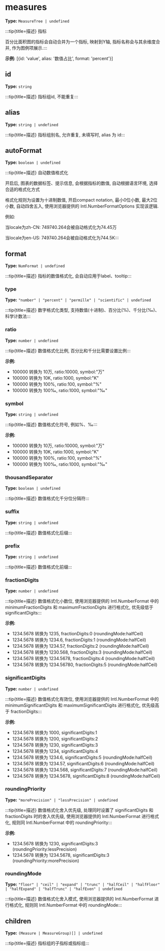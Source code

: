 # measures

**Type:** `MeasureTree | undefined`

:::tip{title=描述}
指标



百分比面积图的指标会自动合并为一个指标, 映射到Y轴, 指标名称会与其余维度合并, 作为图例项展示.:::


 

**示例:**
[{id: 'value', alias: '数值占比', format: 'percent'}]


 


## id

**Type:** `string`

:::tip{title=描述}
指标组id, 不能重复:::


 

## alias

**Type:** `string | undefined`

:::tip{title=描述}
指标组别名, 允许重复, 未填写时, alias 为 id:::


 

## autoFormat

**Type:** `boolean | undefined`

:::tip{title=描述}
自动数值格式化

开启后, 图表的数据标签、提示信息, 会根据指标的数值, 自动根据语言环境, 选择合适的格式化方式

格式化规则为设置为十进制数值, 开启compact notation, 最小0位小数, 最大2位小数, 自动四舍五入, 使用浏览器提供的 Intl.NumberFormatOptions 实现该逻辑.

例如:

当locale为zh\-CN: 749740.264会被自动格式化为74.45万

当locale为en\-US: 749740.264会被自动格式化为744.5K:::


 

## format

**Type:** `NumFormat | undefined`

:::tip{title=描述}
指标的数值格式化, 会自动应用于label、tooltip:::


 


### type

**Type:** `"number" | "percent" | "permille" | "scientific" | undefined`

:::tip{title=描述}
数字格式化类型, 支持数值(十进制)、百分比(%)、千分比(‰)、科学计数法:::


 

### ratio

**Type:** `number | undefined`

:::tip{title=描述}
数值格式化比例, 百分比和千分比需要设置比例:::


 

**示例:**
- 100000 转换为 10万, ratio:10000, symbol:"万"
- 100000 转换为 10K, ratio:1000, symbol:"K"
- 100000 转换为 100%, ratio:100, symbol:"%"
- 100000 转换为 100‰, ratio:1000, symbol:"‰"


 

### symbol

**Type:** `string | undefined`

:::tip{title=描述}
数值格式化符号, 例如%、‰:::


 

**示例:**
- 100000 转换为 10万, ratio:10000, symbol:"万"
- 100000 转换为 10K, ratio:1000, symbol:"K"
- 100000 转换为 100%, ratio:100, symbol:"%"
- 100000 转换为 100‰, ratio:1000, symbol:"‰"


 

### thousandSeparator

**Type:** `boolean | undefined`

:::tip{title=描述}
数值格式化千分位分隔符:::


 

### suffix

**Type:** `string | undefined`

:::tip{title=描述}
数值格式化后缀:::


 

### prefix

**Type:** `string | undefined`

:::tip{title=描述}
数值格式化前缀:::


 

### fractionDigits

**Type:** `number | undefined`

:::tip{title=描述}
数值格式化小数位, 使用浏览器提供的 Intl.NumberFormat 中的 minimumFractionDigits 和 maximumFractionDigits 进行格式化, 优先级低于 significantDigits:::


 

**示例:**
- 1234.5678 转换为 1235, fractionDigits:0 (roundingMode:halfCeil)
- 1234.5678 转换为 1234.6, fractionDigits:1 (roundingMode:halfCeil)
- 1234.5678 转换为 1234.57, fractionDigits:2 (roundingMode:halfCeil)
- 1234.5678 转换为 1230.568, fractionDigits:3 (roundingMode:halfCeil)
- 1234.5678 转换为 1234.5678, fractionDigits:4 (roundingMode:halfCeil)
- 1234.5678 转换为 1234.56780, fractionDigits:5 (roundingMode:halfCeil)


 

### significantDigits

**Type:** `number | undefined`

:::tip{title=描述}
数值格式化有效位, 使用浏览器提供的 Intl.NumberFormat 中的 minimumSignificantDigits 和 maximumSignificantDigits 进行格式化, 优先级高于 fractionDigits:::


 

**示例:**
- 1234.5678 转换为 1000, significantDigits:1
- 1234.5678 转换为 1200, significantDigits:2
- 1234.5678 转换为 1230, significantDigits:3
- 1234.5678 转换为 1234, significantDigits:4
- 1234.5678 转换为 1234.6, significantDigits:5 (roundingMode:halfCeil)
- 1234.5678 转换为 1234.57, significantDigits:6 (roundingMode:halfCeil)
- 1234.5678 转换为 1234.568, significantDigits:7 (roundingMode:halfCeil)
- 1234.5678 转换为 1234.5678, significantDigits:8 (roundingMode:halfCeil)


 

### roundingPriority

**Type:** `"morePrecision" | "lessPrecision" | undefined`

:::tip{title=描述}
数值格式化舍入优先级, 处理同时设置了 significantDigits 和 fractionDigits 时的舍入优先级, 使用浏览器提供的 Intl.NumberFormat 进行格式化, 规则同 Intl.NumberFormat 中的 roundingPriority:::


 

**示例:**
- 1234.5678 转换为 1230, significantDigits:3 (roundingPriority:lessPrecision)
- 1234.5678 转换为 1234.5678, significantDigits:3 (roundingPriority:morePrecision)


 

### roundingMode

**Type:** `"floor" | "ceil" | "expand" | "trunc" | "halfCeil" | "halfFloor" | "halfExpand" | "halfTrunc" | "halfEven" | undefined`

:::tip{title=描述}
数值格式化舍入模式, 使用浏览器提供的 Intl.NumberFormat 进行格式化, 规则同 Intl.NumberFormat 中的 roundingMode:::


 

## children

**Type:** `(Measure | MeasureGroup)[] | undefined`

:::tip{title=描述}
指标组的子指标或指标组:::


 


